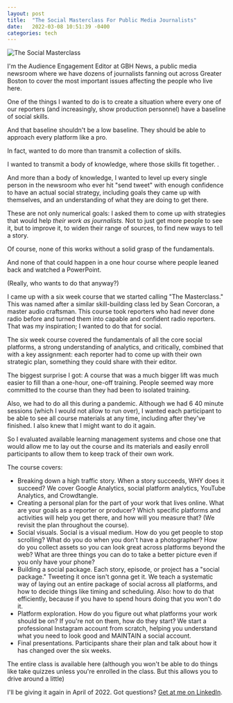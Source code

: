 ```yaml
---
layout: post
title:  "The Social Masterclass For Public Media Journalists"
date:   2022-03-08 10:51:39 -0400
categories: tech
---
```


![The Social Masterclass](https://i.ibb.co/ctZc2rw/social-media-g835003572-1280.jpg)

I'm the Audience Engagement Editor at GBH News, a public media newsroom where we have dozens of journalists fanning out across Greater Boston to cover the most important issues affecting the people who live here. 

One of the things I wanted to do is to create a situation where every one of our reporters (and increasingly, show production personnel) have a baseline of social skills.

And that baseline shouldn't be a low baseline. They should be able to approach every platform like a pro. 

In fact, wanted to do more than transmit a collection of skills. 

I wanted to transmit a body of knowledge, where those skills fit together. .

And more than a body of knowledge, I wanted to level up every single person in the newsroom who ever hit "send tweet" with enough confidence to have an actual social strategy, including goals they came up with themselves, and an understanding of what they are doing to get there. 

These are not only numerical goals: I asked them to come up with strategies that would help *their work as journalists.* Not to just get more people to see it, but to improve it, to widen their range of sources, to find new ways to tell a story. 

Of course, none of this works without a solid grasp of the fundamentals. 

And none of that could happen in a one hour course where people leaned back and watched a PowerPoint. 

(Really, who wants to do that anyway?)

I came up with a six week course that we started calling "The Masterclass." This was named after a similar skill-building class led by Sean Corcoran, a master audio craftsman. This course took reporters who had never done radio before and turned them into capable and confident radio reporters. That was my inspiration; I wanted to do that for social. 

The six week course covered the fundamentals of all the core social platforms, a strong understanding of analytics, and critically, combined that with a key assignment: each reporter had to come up with their own strategic plan, something they could share with their editor. 

The biggest surprise I got: A course that was a much bigger lift was much easier to fill than a one-hour, one-off training. People seemed way more committed to the course than they had been to isolated training. 

Also, we had to do all this during a pandemic. Although we had 6 40 minute sessions (which I would not allow to run over), I wanted each participant to be able to see all course materials at any time, including after they've finished. I also knew that I might want to do it again. 

So I evaluated available learning management systems and chose one that would allow me to lay out the course and its materials and easily enroll participants to allow them to keep track of their own work. 

The course covers: 

* Breaking down a high traffic story. When a story succeeds, WHY does it succeed? We cover Google Analytics, social platform analytics, YouTube Analytics, and Crowdtangle. 
* Creating a personal plan for the part of your work that lives online. What are your goals as a reporter or producer? Which specific platforms and activities will help you get there, and how will you measure that? (We revisit the plan throughout the course).
* Social visuals. Social is a visual medium. How do you get people to stop scrolling? What do you do when you don't have a photographer? How do you collect assets so you can look great across platforms beyond the web? What are three things you can do to take a better picture even if you only have your phone? 
* Building a social package. Each story, episode, or project has a "social package." Tweeting it once isn't gonna get it. We teach a systematic way of laying out an entire package of social across all platforms, and how to decide things like timing and scheduling. Also: how to do that efficiently, because if you have to spend hours doing that you won't do it. 
* Platform exploration. How do you figure out what platforms your work should be on? If you're not on them, how do they start? We start a professional Instagram account from scratch, helping you understand what you need to look good and MAINTAIN a social account. 
* Final presentations. Participants share their plan and talk about how it has changed over the six weeks. 

The entire class is available here (although you won't be able to do things like take quizzes unless you're enrolled in the class. But this allows you to drive around a little)

I'll be giving it again in April of 2022. Got questions? [Get at me on LinkedIn](https://www.linkedin.com/in/lisawilliams/). 
